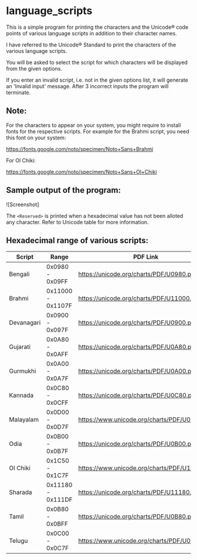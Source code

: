 # language_scripts

This is a simple program for printing the characters and the Unicode® code points of various language scripts in addition to their character names.

I have referred to the Unicode® Standard to print the characters of the various language scripts.

You will be asked to select the script for which characters will be displayed from the given options.

If you enter an invalid script, i.e. not in the given options list, it will generate an 'Invalid input' message. After 3 incorrect inputs the program will terminate.

## Note: 

For the characters to appear on your system, you might require to install fonts for the respective scripts. 
For example for the Brahmi script, you need this font on your system:

https://fonts.google.com/noto/specimen/Noto+Sans+Brahmi

For Ol Chiki:

https://fonts.google.com/noto/specimen/Noto+Sans+Ol+Chiki
      
## Sample output of the program:

![Screenshot]

The `<Reserved>` is printed when a hexadecimal value has not been alloted any character. Refer to Unicode table for more information.

## Hexadecimal range of various scripts:

| Script              |        Range                        |                      PDF Link                        |
| -----------------   | ----------------------------------  |  --------------------------------------------------  |
|  Bengali            |     0x0980 - 0x09FF                 | https://unicode.org/charts/PDF/U0980.pdf             |  
|  Brahmi             |     0x11000 - 0x1107F               | https://unicode.org/charts/PDF/U11000.pdf            |
|  Devanagari         |     0x0900 - 0x097F                 | https://unicode.org/charts/PDF/U0900.pdf             |
|  Gujarati           |     0x0A80 - 0x0AFF                 | https://unicode.org/charts/PDF/U0A80.pdf             |
|  Gurmukhi           |     0x0A00 - 0x0A7F                 | https://unicode.org/charts/PDF/U0A00.pdf             |
|  Kannada            |     0x0C80 - 0x0CFF                 | https://unicode.org/charts/PDF/U0C80.pdf             |
|  Malayalam          |     0x0D00 - 0x0D7F                 | https://www.unicode.org/charts/PDF/U0D00.pdf         |
|  Odia               |     0x0B00 - 0x0B7F                 | https://unicode.org/charts/PDF/U0B00.pdf             |
|  Ol Chiki           |     0x1C50 - 0x1C7F                 | https://www.unicode.org/charts/PDF/U1C50.pdf         |
|  Sharada            |     0x11180 - 0x111DF                 | https://unicode.org/charts/PDF/U11180.pdf            |
|  Tamil              |     0x0B80 - 0x0BFF                 | https://unicode.org/charts/PDF/U0B80.pdf             |
|  Telugu             |     0x0C00 - 0x0C7F                 | https://www.unicode.org/charts/PDF/U0C00.pdf         |
